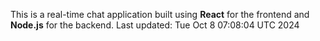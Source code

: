 This is a real-time chat application built using **React** for the frontend and **Node.js** for the backend.
Last updated: Tue Oct  8 07:08:04 UTC 2024
